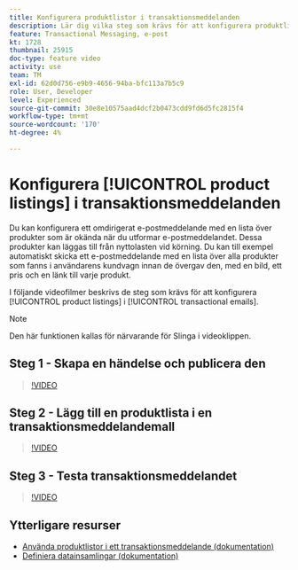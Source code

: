 ```yaml
---
title: Konfigurera produktlistor i transaktionsmeddelanden
description: Lär dig vilka steg som krävs för att konfigurera produktlistor i transaktionsmeddelanden.
feature: Transactional Messaging, e-post
kt: 1728
thumbnail: 25915
doc-type: feature video
activity: use
team: TM
exl-id: 62d0d756-e9b9-4656-94ba-bfc113a7b5c9
role: User, Developer
level: Experienced
source-git-commit: 30e8e10575aad4dcf2b0473cdd9fd6d5fc2815f4
workflow-type: tm+mt
source-wordcount: '170'
ht-degree: 4%

---
```


# Konfigurera [!UICONTROL product listings] i transaktionsmeddelanden

Du kan konfigurera ett omdirigerat e-postmeddelande med en lista över produkter som är okända när du utformar e-postmeddelandet. Dessa produkter kan läggas till från nyttolasten vid körning. Du kan till exempel automatiskt skicka ett e-postmeddelande med en lista över alla produkter som fanns i användarens kundvagn innan de övergav den, med en bild, ett pris och en länk till varje produkt.

I följande videofilmer beskrivs de steg som krävs för att konfigurera [!UICONTROL product listings] i [!UICONTROL transactional emails].

>[!NOTE]
>
>Den här funktionen kallas för närvarande för Slinga i videoklippen.

## Steg 1 - Skapa en händelse och publicera den

>[!VIDEO](https://video.tv.adobe.com/v/25914?quality=12)

## Steg 2 - Lägg till en produktlista i en transaktionsmeddelandemall

>[!VIDEO](https://video.tv.adobe.com/v/25915?quality=12)

## Steg 3 - Testa transaktionsmeddelandet

>[!VIDEO](https://video.tv.adobe.com/v/25916?quality=12)

## Ytterligare resurser

* [Använda produktlistor i ett transaktionsmeddelande (dokumentation)](https://docs.adobe.com/content/help/en/campaign-standard/using/communication-channels/transactional-messaging/event-transactional-messages.html#using-product-listings-in-a-transactional-message)
* [Definiera datainsamlingar (dokumentation)](https://docs.adobe.com/content/help/en/campaign-standard/using/administrating/configuring-channels/configuring-transactional-messaging.html#defining-data-collections)
